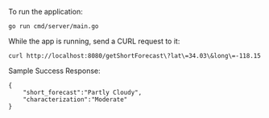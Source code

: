 To run the application:
```
go run cmd/server/main.go
```

While the app is running, send a CURL request to it:
```
curl http://localhost:8080/getShortForecast\?lat\=34.03\&long\=-118.15
```

Sample Success Response:
```
{
    "short_forecast":"Partly Cloudy",
    "characterization":"Moderate"
}  
```